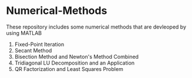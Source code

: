 # Numerical-Methods
These repository includes some numerical methods that are devleoped by using MATLAB

1) Fixed-Point Iteration
2) Secant Method
3) Bisection Method and Newton's Method Combined
4) Tridiagonal LU Decomposition and an Application
5) QR Factorization and Least Squares Problem
